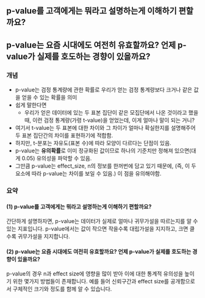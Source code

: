 ## **p-value를 고객에게는 뭐라고 설명하는게 이해하기 편할까요?**
## **p-value는 요즘 시대에도 여전히 유효할까요? 언제 p-value가 실제를 호도하는 경향이 있을까요?**

### **개념**
* p-value는 검정 통계량에 관한 확률로 우리가 얻는 검정 통계량보다 크거나 같은 값을 얻을 수 있는 확률을 의미
* 쉽게 말한다면 
    * 우리가 얻은 데이터에 있는 두 표본 집단이 같은 모집단에서 나온 것이라고 했을때, 이런 검정 통계량(가령 t-value)을 얻었는데, 이게 얼마나 말이 되는 거니? 
* 여기서 t-value는 두 표본에 대한 차이와 그 차이가 얼마나 확실한지를 설명해주어 두 표본 집단간의 차이를 표현하기에 적합함. 
* 하지만, t-분포는 자유도(표본 수)에 따라 모양이 다르다는 단점이 있음. 
* p-value는 **유의확률**로 이미 정규화된 값이므로 하나의 기준치만 정해져 있으면(대게 0.05) 유의성을 파악할 수 있음. 
* 그만큼 p-value는 effect_size, n의 정보를 한꺼번에 담고 있기 때문에, (즉, 이 두 요소에 따라 p-value는 차이를 보일 수 있음.) 이 점을 유의해야함. 

### **요약**
#### **(1) p-value를 고객에게는 뭐라고 설명하는게 이해하기 편할까요?**
간단하게 설명하자면, p-value는 데이터가 실제로 얼마나 귀무가설을 따르는지를 알 수 있는 지표입니다. p-value에서는 값이 작으면 작을수록 대립가설을 지지하고, 크면 클수록 귀무가설을 지지합니다. 
#### **(2) p-value는 요즘 시대에도 여전히 유효할까요? 언제 p-value가 실제를 호도하는 경향이 있을까요?**
p-value의 경우 n과 effect size에 영향을 많이 받아 이에 대한 통계적 유의성을 높이기 위한 몇가지 방법들이 존재합니다. 예를 들어 신뢰구간과 effect size를 공개함으로서 구체적인 크기와 정도를 함께 알 수 있습니다. 